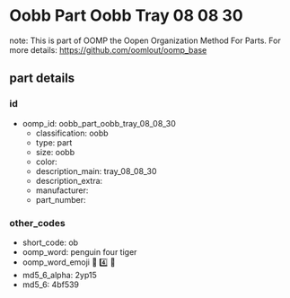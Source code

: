# Oobb Part Oobb Tray 08 08 30  

note: This is part of OOMP the Oopen Organization Method For Parts. For more details: https://github.com/oomlout/oomp_base

##  part details





### id
* oomp_id: oobb_part_oobb_tray_08_08_30
  * classification: oobb
  * type: part
  * size: oobb
  * color: 
  * description_main: tray_08_08_30
  * description_extra: 
  * manufacturer: 
  * part_number: 

### other_codes
* short_code: ob
* oomp_word: penguin four tiger
* oomp_word_emoji :penguin: :four: :tiger:
* md5_6_alpha: 2yp15
* md5_6: 4bf539